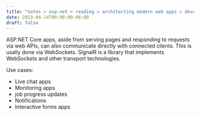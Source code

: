 ```yaml
---
title: "notes > asp.net > reading > architecting modern web apps > develop asp.net core mvc apps > client communication"
date: 2023-04-14T00:00:00-06:00
draft: false
---
```


ASP.NET Core apps, aside from serving pages and responding to requests via web APIs, can also communicate directly with connected clients.  This is usally done via WebSockets.  SignalR is a library that implements WebSockets and other transport technologies.

Use cases:
- Live chat apps
- Monitoring apps
- job progress updates
- Notifications
- Interactive forms apps
